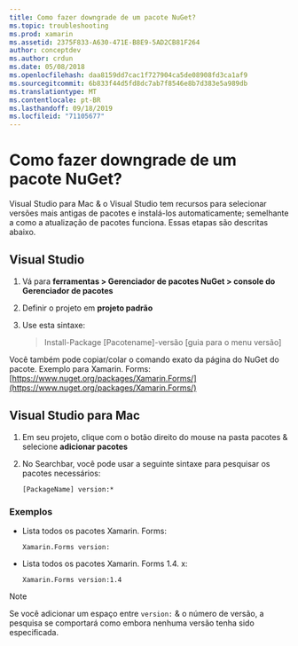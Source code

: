 ```yaml
---
title: Como fazer downgrade de um pacote NuGet?
ms.topic: troubleshooting
ms.prod: xamarin
ms.assetid: 2375F833-A630-471E-B8E9-5AD2CB81F264
author: conceptdev
ms.author: crdun
ms.date: 05/08/2018
ms.openlocfilehash: daa8159dd7cac1f727904ca5de08908fd3ca1af9
ms.sourcegitcommit: 6b833f44d5fd8dc7ab7f8546e8b7d383e5a989db
ms.translationtype: MT
ms.contentlocale: pt-BR
ms.lasthandoff: 09/18/2019
ms.locfileid: "71105677"
---
```

# <a name="how-do-i-downgrade-a-nuget-package"></a>Como fazer downgrade de um pacote NuGet?

Visual Studio para Mac & o Visual Studio tem recursos para selecionar versões mais antigas de pacotes e instalá-los automaticamente; semelhante a como a atualização de pacotes funciona. Essas etapas são descritas abaixo.

## <a name="visual-studio"></a>Visual Studio

1. Vá para **ferramentas > Gerenciador de pacotes NuGet > console do Gerenciador de pacotes**
2. Definir o projeto em **projeto padrão**
3. Use esta sintaxe:

    > Install-Package [Pacotename]-versão [guia para o menu versão]

Você também pode copiar/colar o comando exato da página do NuGet do pacote. Exemplo para Xamarin. Forms:[https://www.nuget.org/packages/Xamarin.Forms/](https://www.nuget.org/packages/Xamarin.Forms/)

## <a name="visual-studio-for-mac"></a>Visual Studio para Mac

1. Em seu projeto, clique com o botão direito do mouse na pasta pacotes & selecione **adicionar pacotes**
2. No Searchbar, você pode usar a seguinte sintaxe para pesquisar os pacotes necessários:

    `[PackageName] version:*`

### <a name="examples"></a>Exemplos 

- Lista todos os pacotes Xamarin. Forms: 

    `Xamarin.Forms version:`

- Lista todos os pacotes Xamarin. Forms 1.4. x: 

    `Xamarin.Forms version:1.4`

> [!NOTE]
> Se você adicionar um espaço entre `version:` & o número de versão, a pesquisa se comportará como embora nenhuma versão tenha sido especificada.
